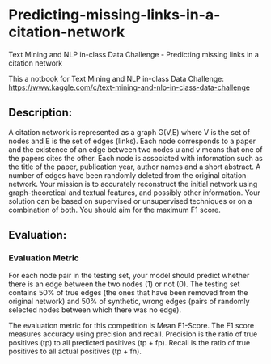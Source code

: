 # Predicting-missing-links-in-a-citation-network
Text Mining and NLP in-class Data Challenge - Predicting missing links in a citation network

This a notbook for Text Mining and NLP in-class Data Challenge:
https://www.kaggle.com/c/text-mining-and-nlp-in-class-data-challenge

## Description:
A citation network is represented as a graph G(V,E) where V is the set of nodes and E is the set of edges (links). Each node corresponds to a paper and the existence of an edge between two nodes u and v means that one of the papers cites the other. Each node is associated with information such as the title of the paper, publication year, author names and a short abstract. A number of edges have been randomly deleted from the original citation network. Your mission is to accurately reconstruct the initial network using graph-theoretical and textual features, and possibly other information. Your solution can be based on supervised or unsupervised techniques or on a combination of both. You should aim for the maximum F1 score.

## Evaluation:
### Evaluation Metric

For each node pair in the testing set, your model should predict whether there is an edge between the two nodes (1) or not (0). The testing set contains 50% of true edges (the ones that have been removed from the original network) and 50% of synthetic, wrong edges (pairs of randomly selected nodes between which there was no edge).

The evaluation metric for this competition is Mean F1-Score. The F1 score measures accuracy using precision and recall. Precision is the ratio of true positives (tp) to all predicted positives (tp + fp). Recall is the ratio of true positives to all actual positives (tp + fn). 

## 
